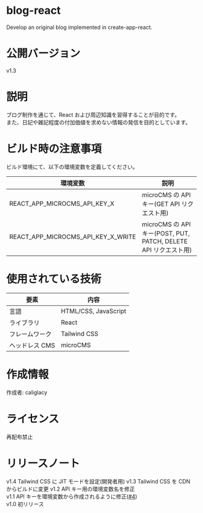 # blog-react

Develop an original blog implemented in create-app-react.

# 公開バージョン

v1.3

# 説明

ブログ制作を通じて、React および周辺知識を習得することが目的です。<br>
また、日記や雑記程度の付加価値を求めない情報の発信を目的としています。

# ビルド時の注意事項

ビルド環境にて、以下の環境変数を定義してください。

| 環境変数                           | 説明                                                            |
| ---------------------------------- | --------------------------------------------------------------- |
| REACT_APP_MICROCMS_API_KEY_X       | microCMS の API キー(GET API リクエスト用)                      |
| REACT_APP_MICROCMS_API_KEY_X_WRITE | microCMS の API キー(POST, PUT, PATCH, DELETE API リクエスト用) |

# 使用されている技術

| 要素           | 内容                 |
| -------------- | -------------------- |
| 言語           | HTML/CSS, JavaScript |
| ライブラリ     | React                |
| フレームワーク | Tailwind CSS         |
| ヘッドレス CMS | microCMS             |

# 作成情報

作成者: caliglacy

# ライセンス

再配布禁止

# リリースノート

v1.4 Tailwind CSS に JIT モードを設定(開発者用)
v1.3 Tailwind CSS を CDN からビルドに変更
v1.2 API キー用の環境変数名を修正<br>
v1.1 API キーを環境変数から作成されるように修正([#4](https://github.com/caliglacy/blog-react/issues/4))<br>
v1.0 初リリース
